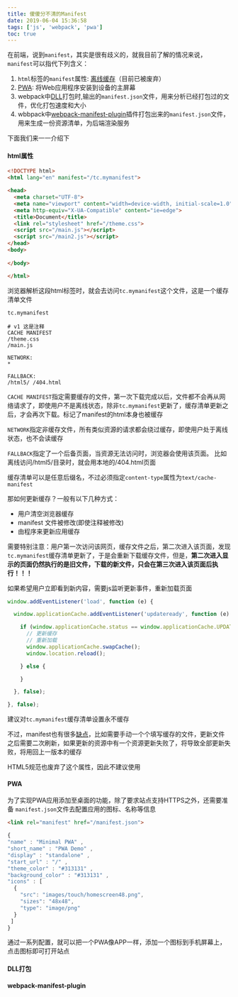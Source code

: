 ```yaml
---
title: 傻傻分不清的Manifest
date: 2019-06-04 15:36:58
tags: ['js', 'webpack', 'pwa']
toc: true
---
```

在前端，说到`manifest`，其实是很有歧义的，就我目前了解的情况来说，`manifest`可以指代下列含义：

1. `html`标签的`manifest`属性: [离线缓存](https://developer.mozilla.org/zh-CN/docs/Web/HTML/Using_the_application_cache)（目前已被废弃）
2. [PWA](https://developer.mozilla.org/zh-CN/docs/Web/Manifest): 将Web应用程序安装到设备的主屏幕
3. webpack中[DLL](https://webpack.js.org/plugins/dll-plugin/#root)打包时,输出的`manifest.json`文件，用来分析已经打包过的文件，优化打包速度和大小
4. wbbpack中[webpack-manifest-plugin](https://www.npmjs.com/package/webpack-manifest-plugin)插件打包出来的`manifest.json`文件，用来生成一份资源清单，为后端渲染服务

下面我们来一一介绍下

#### html属性
```html
<!DOCTYPE html>
<html lang="en" manifest="/tc.mymanifest">

<head>
  <meta charset="UTF-8">
  <meta name="viewport" content="width=device-width, initial-scale=1.0">
  <meta http-equiv="X-UA-Compatible" content="ie=edge">
  <title>Document</title>
  <link rel="stylesheet" href="/theme.css">
  <script src="/main.js"></script>
  <script src="/main2.js"></script>
</head>
<body>
 
</body>

</html>
```
浏览器解析这段html标签时，就会去访问`tc.mymanifest`这个文件，这是一个缓存清单文件

`tc.mymanifest`
```
# v1 这是注释
CACHE MANIFEST
/theme.css
/main.js

NETWORK:
*

FALLBACK:
/html5/ /404.html
```
`CACHE MANIFEST`指定需要缓存的文件，第一次下载完成以后，文件都不会再从网络请求了，即使用户不是离线状态，除非`tc.mymanifest`更新了，缓存清单更新之后，才会再次下载。标记了manifest的html本身也被缓存

`NETWORK`指定非缓存文件，所有类似资源的请求都会绕过缓存，即使用户处于离线状态，也不会读缓存

`FALLBACK`指定了一个后备页面，当资源无法访问时，浏览器会使用该页面。
比如离线访问/html5/目录时，就会用本地的/404.html页面

缓存清单可以是任意后缀名，不过必须指定`content-type`属性为`text/cache-manifest`

那如何更新缓存？一般有以下几种方式：

* 用户清空浏览器缓存
* manifest 文件被修改(即使注释被修改)
* 由程序来更新应用缓存

需要特别注意：用户第一次访问该网页，缓存文件之后，第二次进入该页面，发现`tc.mymanifest`缓存清单更新了，于是会重新下载缓存文件，但是，**第二次进入显示的页面仍然执行的是旧文件，下载的新文件，只会在第三次进入该页面后执行！！！**

如果希望用户立即看到新内容，需要js监听更新事件，重新加载页面
```javascript
window.addEventListener('load', function (e) {

  window.applicationCache.addEventListener('updateready', function (e) {

    if (window.applicationCache.status == window.applicationCache.UPDATEREADY) {
      // 更新缓存
      // 重新加载
      window.applicationCache.swapCache();
      window.location.reload();

    } else {

    }

  }, false);

}, false);
```
建议对`tc.mymanifest`缓存清单设置永不缓存

不过，manifest也有很多[缺点](https://www.zhihu.com/question/29876535)，比如需要手动一个个填写缓存的文件，更新文件之后需要二次刷新，如果更新的资源中有一个资源更新失败了，将导致全部更新失败，将用回上一版本的缓存

HTML5规范也废弃了这个属性，因此不建议使用

#### PWA
为了实现PWA应用添加至桌面的功能，除了要求站点支持HTTPS之外，还需要准备 `manifest.json`文件去配置应用的图标、名称等信息
```html
<link rel="manifest" href="/manifest.json">
```
```js
{ 
"name" : "Minimal PWA" , 
"short_name" : "PWA Demo" , 
"display" : "standalone" , 
"start_url" : "/" , 
"theme_color" : "#313131" , 
"background_color" : "#313131" , 
"icons" : [ 
  {
    "src": "images/touch/homescreen48.png",
    "sizes": "48x48",
    "type": "image/png"
  }
 ] 
}
```
通过一系列配置，就可以把一个PWA像APP一样，添加一个图标到手机屏幕上，点击图标即可打开站点

#### DLL打包

#### webpack-manifest-plugin